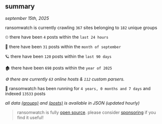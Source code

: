 
## summary
_september 15th, 2025_

ransomwatch is currently crawling `367` sites belonging to `182` unique groups

⏲ there have been `4` posts within the `last 24 hours`

🦈 there have been `31` posts within the `month of september`

🪐 there have been `120` posts within the `last 90 days`

🏚 there have been `698` posts within the `year of 2025`

_⚙️ there are currently `63` online hosts & `112` custom parsers._

🦕 ransomwatch has been running for `4 years, 0 months and 7 days` and indexed `13533` posts

_all data  [(groups)](http://ransomwhat.telemetry.ltd/groups) and [(posts)](http://ransomwhat.telemetry.ltd/posts) is available in JSON (updated hourly)_

> ransomwatch is fully [open source](https://github.com/joshhighet/ransomwatch#ransomwatch--). please consider [sponsoring](https://github.com/sponsors/joshhighet) if you find it useful!
